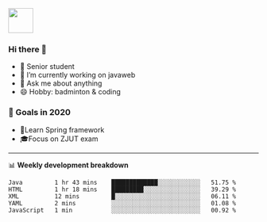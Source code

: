 <img src="https://github.com/egoist/egoist/raw/master/balloon.gif" width="50">

### Hi there 🐏

- 🌱 Senior student
- 🔭 I’m currently working on javaweb
- 💬 Ask me about anything
- 😄 Hobby: badminton & coding

### 🚀 Goals in 2020
+ 🍃Learn Spring framework
+ 🎓Focus on ZJUT exam
-------

📊 **Weekly development breakdown**
<!--START_SECTION:waka-->
```text
Java         1 hr 43 mins    █████████████░░░░░░░░░░░░   51.75 % 
HTML         1 hr 18 mins    █████████░░░░░░░░░░░░░░░░   39.29 % 
XML          12 mins         █░░░░░░░░░░░░░░░░░░░░░░░░   06.11 % 
YAML         2 mins          ░░░░░░░░░░░░░░░░░░░░░░░░░   01.08 % 
JavaScript   1 min           ░░░░░░░░░░░░░░░░░░░░░░░░░   00.92 %
```
<!--END_SECTION:waka-->
